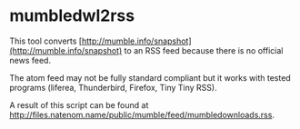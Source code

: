 # mumbledwl2rss
This tool converts [http://mumble.info/snapshot](http://mumble.info/snapshot) to an RSS feed because there is no official news feed.

The atom feed may not be fully standard compliant but it works with tested programs (liferea, Thunderbird, Firefox, Tiny Tiny RSS).

A result of this script can be found at http://files.natenom.name/public/mumble/feed/mumbledownloads.rss.
